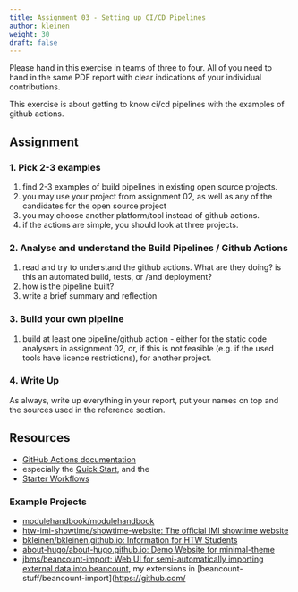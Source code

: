 ```yaml
---
title: Assignment 03 - Setting up CI/CD Pipelines
author: kleinen
weight: 30
draft: false
---
```


Please hand in this exercise in teams of three to four.
All of you need to hand in the same PDF report with clear indications of your individual contributions.


This exercise is about getting to know ci/cd pipelines with the examples of github actions.

## Assignment


### 1. Pick 2-3 examples

1. find 2-3 examples of build pipelines in existing open source projects.
2. you may use your project from assignment 02, as well as any of the candidates for the open source project
3. you may choose another platform/tool instead of github actions. 
4. if the actions are simple, you should look at three projects.

### 2. Analyse and understand the Build Pipelines / Github Actions

1. read and try to understand the github actions. What are they doing? is this an automated build, tests, or /and deployment?
2. how is the pipeline built?
3. write a brief summary and reflection

### 3. Build your own pipeline

1. build at least one pipeline/github action - 
either for the static code analysers in assignment 02, or, if this is not feasible (e.g. if the used tools have licence restrictions), for another project.

### 4. Write Up

As always, write up everything in your report, put your names on top and the sources used in the reference section.


## Resources

- [GitHub Actions documentation](https://docs.github.com/en/actions)
- especially the [Quick Start](https://docs.github.com/en/actions/writing-workflows/quickstart), and the
- [Starter Workflows](https://github.com/actions/starter-workflows)

### Example Projects

- [modulehandbook/modulehandbook](https://github.com/modulehandbook/modulehandbook)
- [htw-imi-showtime/showtime-website: The official IMI showtime website](https://github.com/htw-imi-showtime/showtime-website)
- [bkleinen/bkleinen.github.io: Information for HTW Students](https://github.com/bkleinen/bkleinen.github.io)
- [about-hugo/about-hugo.github.io: Demo Website for minimal-theme](https://github.com/about-hugo/about-hugo.github.io)
- [jbms/beancount-import: Web UI for semi-automatically importing external data into beancount](https://github.com/jbms/beancount-import), my extensions in [beancount-stuff/beancount-import](https://github.com/
